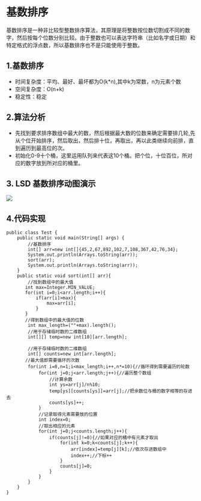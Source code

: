 # 基数排序
基数排序是一种非比较型整数排序算法，其原理是将整数按位数切割成不同的数字，然后按每个位数分别比较。由于整数也可以表达字符串（比如名字或日期）和特定格式的浮点数，所以基数排序也不是只能使用于整数。

## 1.基数排序
* 时间复杂度：平均、最好、最坏都为O(k*n),其中k为常数，n为元素个数
* 空间复杂度：O(n+k)
* 稳定性：稳定
## 2.算法分析
* 先找到要求排序数组中最大的数，然后根据最大数的位数来确定需要排几轮,先从个位开始排序，然后取出，然后排十位，再取出，再以此类继续向前排，直到遍历到最高位的次。
* 初始化0-9十个桶，这里运用队列来代表这10个桶。把个位，十位百位，所对应的数字放到所对应的桶里。
## 3. LSD 基数排序动图演示
![](http://www.yxhlxy.icu:8080/client_img/radixSort.gif)
## 4.代码实现
```
public class Test {
    public static void main(String[] args) {
        //基数排序
        int[] arr=new int[]{45,2,67,892,102,7,108,367,42,76,34};
        System.out.println(Arrays.toString(arr));
        sort(arr);
        System.out.println(Arrays.toString(arr));
    }
    public static void sort(int[] arr){
        //找到数组中的最大值
       int max=Integer.MIN_VALUE;
       for(int i=0;i<arr.length;i++){
           if(arr[i]>max){
               max=arr[i];
           }
       }
       //得到数组中的最大值的位数
        int max_length=(""+max).length();
        //用于存储临时数的二维数组
        int[][] temp=new int[10][arr.length];

        //用于存储临时数的二维数组
        int[] counts=new int[arr.length];
       //最大值即需要循环的次数
        for(int i=0,n=1;i<max_length;i++,n*=10){//循环得到需要遍历的轮数
            for(int j=0;j<arr.length;j++){//遍历整个数组
                //计算余数
                int ys=arr[j]/n%10;
                temp[ys][counts[ys]]=arr[j];//把余数位与桶的数字相等的存进去
                counts[ys]++;
            }
            //记录取得元素需要放的位置
            int index=0;
            //取出相应的元素
            for(int j=0;j<counts.length;j++){
                if(counts[j]!=0){//如果对应的桶中有元素才取出
                    for(int k=0;k<counts[j];k++){
                        arr[index]=temp[j][k];//依次存进数组中
                        index++;//下标++
                    }
                    counts[j]=0;
                }
            }
        }
    }
}
```
